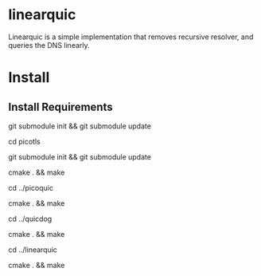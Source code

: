 # linearquic

Linearquic is a simple implementation that removes recursive resolver, and queries the DNS linearly.

# Install

## Install Requirements

git submodule init && git submodule update

cd picotls

git submodule init && git submodule update

cmake . && make

cd ../picoquic

cmake . && make

cd ../quicdog

cmake . && make

cd ../linearquic

cmake . && make

